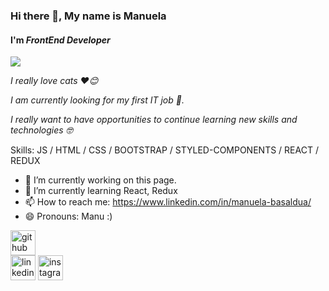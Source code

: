 ### Hi there 👋, My name is Manuela
#### **I'm** ***FrontEnd Developer***
<img src="https://media.giphy.com/media/SScTyz7dQ0Gf7c9dZ9/giphy.gif" />


*I really love cats ❤️😊*

*I am currently looking for my first IT job 🚀.*

*I really want to have opportunities to continue learning new skills and technologies 🤓*

Skills:   JS / HTML / CSS / BOOTSTRAP / STYLED-COMPONENTS / REACT / REDUX 

- 🔭 I’m currently working on this page. 
- 🌱 I’m currently learning React, Redux
- 📫 How to reach me: https://www.linkedin.com/in/manuela-basaldua/ 
- 😄 Pronouns: Manu :) 


[<img src='https://cdn.jsdelivr.net/npm/simple-icons@3.0.1/icons/github.svg' alt='github' height='40' color='#fff'>](https://github.com/ManuBasaldua)  
[<img src='https://cdn.jsdelivr.net/npm/simple-icons@3.0.1/icons/linkedin.svg' alt='linkedin' height='40'>](https://www.linkedin.com/in/manuela-basaldua/) 
[<img src='https://cdn.jsdelivr.net/npm/simple-icons@3.0.1/icons/instagram.svg' alt='instagram' height='40'>](https://www.instagram.com/manu_basaldua17/)  
